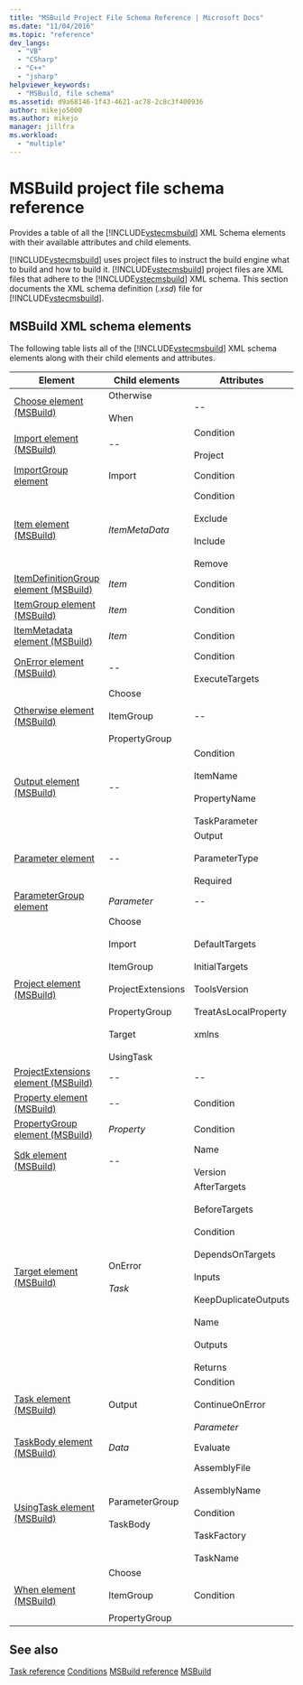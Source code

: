 ```yaml
---
title: "MSBuild Project File Schema Reference | Microsoft Docs"
ms.date: "11/04/2016"
ms.topic: "reference"
dev_langs:
  - "VB"
  - "CSharp"
  - "C++"
  - "jsharp"
helpviewer_keywords:
  - "MSBuild, file schema"
ms.assetid: d9a68146-1f43-4621-ac78-2c8c3f400936
author: mikejo5000
ms.author: mikejo
manager: jillfra
ms.workload:
  - "multiple"
---
```

# MSBuild project file schema reference
Provides a table of all the [!INCLUDE[vstecmsbuild](../extensibility/internals/includes/vstecmsbuild_md.md)] XML Schema elements with their available attributes and child elements.

 [!INCLUDE[vstecmsbuild](../extensibility/internals/includes/vstecmsbuild_md.md)] uses project files to instruct the build engine what to build and how to build it. [!INCLUDE[vstecmsbuild](../extensibility/internals/includes/vstecmsbuild_md.md)] project files are XML files that adhere to the [!INCLUDE[vstecmsbuild](../extensibility/internals/includes/vstecmsbuild_md.md)] XML schema. This section documents the XML schema definition (*.xsd*) file for [!INCLUDE[vstecmsbuild](../extensibility/internals/includes/vstecmsbuild_md.md)].

## MSBuild XML schema elements
 The following table lists all of the [!INCLUDE[vstecmsbuild](../extensibility/internals/includes/vstecmsbuild_md.md)] XML schema elements along with their child elements and attributes.

|Element|Child elements|Attributes|
|-------------|--------------------|----------------|
|[Choose element (MSBuild)](../msbuild/choose-element-msbuild.md)|Otherwise<br /><br /> When|--|
|[Import element (MSBuild)](../msbuild/import-element-msbuild.md)|--|Condition<br /><br /> Project|
|[ImportGroup element](../msbuild/importgroup-element.md)|Import|Condition|
|[Item element (MSBuild)](../msbuild/item-element-msbuild.md)|*ItemMetaData*|Condition<br /><br /> Exclude<br /><br /> Include<br /><br /> Remove|
|[ItemDefinitionGroup element (MSBuild)](../msbuild/itemdefinitiongroup-element-msbuild.md)|*Item*|Condition|
|[ItemGroup element (MSBuild)](../msbuild/itemgroup-element-msbuild.md)|*Item*|Condition|
|[ItemMetadata element (MSBuild)](../msbuild/itemmetadata-element-msbuild.md)|*Item*|Condition|
|[OnError element (MSBuild)](../msbuild/onerror-element-msbuild.md)|--|Condition<br /><br /> ExecuteTargets|
|[Otherwise element (MSBuild)](../msbuild/otherwise-element-msbuild.md)|Choose<br /><br /> ItemGroup<br /><br /> PropertyGroup|--|
|[Output element (MSBuild)](../msbuild/output-element-msbuild.md)|--|Condition<br /><br /> ItemName<br /><br /> PropertyName<br /><br /> TaskParameter|
|[Parameter element](../msbuild/parameter-element.md)|--|Output<br /><br /> ParameterType<br /><br /> Required|
|[ParameterGroup element](../msbuild/parametergroup-element.md)|*Parameter*|--|
|[Project element (MSBuild)](../msbuild/project-element-msbuild.md)|Choose<br /><br /> Import<br /><br /> ItemGroup<br /><br /> ProjectExtensions<br /><br /> PropertyGroup<br /><br /> Target<br /><br /> UsingTask|DefaultTargets<br /><br /> InitialTargets<br /><br /> ToolsVersion<br /><br /> TreatAsLocalProperty<br /><br /> xmlns|
|[ProjectExtensions element (MSBuild)](../msbuild/projectextensions-element-msbuild.md)|--|--|
|[Property element (MSBuild)](../msbuild/property-element-msbuild.md)|--|Condition|
|[PropertyGroup element (MSBuild)](../msbuild/propertygroup-element-msbuild.md)|*Property*|Condition|
|[Sdk element (MSBuild)](../msbuild/sdk-element-msbuild.md)|--|Name<br /><br /> Version|
|[Target element (MSBuild)](../msbuild/target-element-msbuild.md)|OnError<br /><br /> *Task*|AfterTargets<br /><br /> BeforeTargets<br /><br /> Condition<br /><br /> DependsOnTargets<br /><br /> Inputs<br /><br /> KeepDuplicateOutputs<br /><br /> Name<br /><br /> Outputs<br /><br /> Returns|
|[Task element (MSBuild)](../msbuild/task-element-msbuild.md)|Output|Condition<br /><br /> ContinueOnError<br /><br /> *Parameter*|
|[TaskBody element (MSBuild)](../msbuild/taskbody-element-msbuild.md)|*Data*|Evaluate|
|[UsingTask element (MSBuild)](../msbuild/usingtask-element-msbuild.md)|ParameterGroup<br /><br /> TaskBody|AssemblyFile<br /><br /> AssemblyName<br /><br /> Condition<br /><br /> TaskFactory<br /><br /> TaskName|
|[When element (MSBuild)](../msbuild/when-element-msbuild.md)|Choose<br /><br /> ItemGroup<br /><br /> PropertyGroup|Condition|

## See also
 [Task reference](../msbuild/msbuild-task-reference.md)
 [Conditions](../msbuild/msbuild-conditions.md)
 [MSBuild reference](../msbuild/msbuild-reference.md)
 [MSBuild](../msbuild/msbuild.md)
